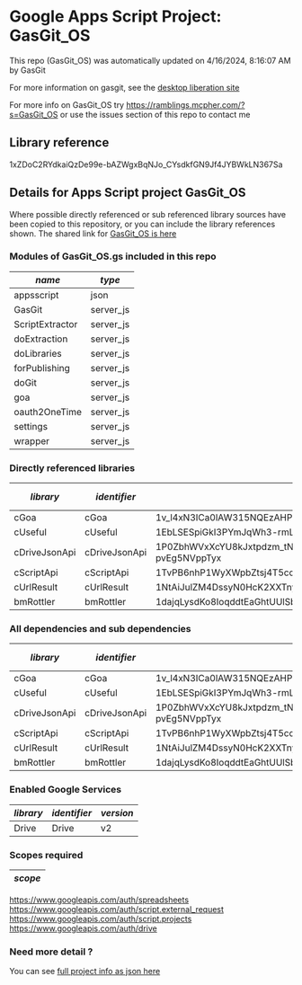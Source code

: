 # Google Apps Script Project: GasGit_OS
This repo (GasGit_OS) was automatically updated on 4/16/2024, 8:16:07 AM by GasGit

For more information on gasgit, see the [desktop liberation site](https://ramblings.mcpher.com/drive-sdk-and-github/migrategasgit/ "desktop liberation")

For more info on GasGit_OS try https://ramblings.mcpher.com/?s=GasGit_OS or use the issues section of this repo to contact me
## Library reference
1xZDoC2RYdkaiQzDe99e-bAZWgxBqNJo_CYsdkfGN9Jf4JYBWkLN367Sa


## Details for Apps Script project GasGit_OS
Where possible directly referenced or sub referenced library sources have been copied to this repository, or you can include the library references shown. 
The shared link for [GasGit_OS is here](https://script.google.com/d/1xZDoC2RYdkaiQzDe99e-bAZWgxBqNJo_CYsdkfGN9Jf4JYBWkLN367Sa/edit?usp=sharing "open in the GAS IDE")

### Modules of GasGit_OS.gs included in this repo
*name*|*type*
--- | --- 
appsscript| json
GasGit| server_js
ScriptExtractor| server_js
doExtraction| server_js
doLibraries| server_js
forPublishing| server_js
doGit| server_js
goa| server_js
oauth2OneTime| server_js
settings| server_js
wrapper| server_js
### Directly referenced libraries
*library*|*identifier*|*key*|*version*|*dev mode*|*source*|
--- | --- | --- | --- | --- | --- 
cGoa| cGoa|1v_l4xN3ICa0lAW315NQEzAHPSoNiFdWHsMEwj2qA5t9cgZ5VWci2Qxv2|45|no|no
cUseful| cUseful|1EbLSESpiGkI3PYmJqWh3-rmLkYKAtCNPi1L2YCtMgo2Ut8xMThfJ41Ex|131|no|no
cDriveJsonApi| cDriveJsonApi|1P0ZbhWVxXcYU8kJxtpdzm_tNuoBa34NLAubBUgEqsW7-pvEg5NVppTyx|16|no|no
cScriptApi| cScriptApi|1TvPB6nhP1WyXWpbZtsj4T5cqb_RXmzkLh01IqFeDCAhrDul-FlB_be7o|2|no|no
cUrlResult| cUrlResult|1NtAiJulZM4DssyN0HcK2XXTnykN_Ir2ee2pXV-CT367nKbdbTvRX4pTM|20|no|no
bmRottler| bmRottler|1dajqLysdKo8IoqddtEaGhtUUlSbtSQ1Agi2K5cXSUm0DxXfLYouSO9yD|10|no|no
### All dependencies and sub dependencies
*library*|*identifier*|*key*|*version*|*dev mode*|*source*|
--- | --- | --- | --- | --- | --- 
cGoa| cGoa|1v_l4xN3ICa0lAW315NQEzAHPSoNiFdWHsMEwj2qA5t9cgZ5VWci2Qxv2|45|no|no
cUseful| cUseful|1EbLSESpiGkI3PYmJqWh3-rmLkYKAtCNPi1L2YCtMgo2Ut8xMThfJ41Ex|131|no|no
cDriveJsonApi| cDriveJsonApi|1P0ZbhWVxXcYU8kJxtpdzm_tNuoBa34NLAubBUgEqsW7-pvEg5NVppTyx|16|no|no
cScriptApi| cScriptApi|1TvPB6nhP1WyXWpbZtsj4T5cqb_RXmzkLh01IqFeDCAhrDul-FlB_be7o|2|no|no
cUrlResult| cUrlResult|1NtAiJulZM4DssyN0HcK2XXTnykN_Ir2ee2pXV-CT367nKbdbTvRX4pTM|20|no|no
bmRottler| bmRottler|1dajqLysdKo8IoqddtEaGhtUUlSbtSQ1Agi2K5cXSUm0DxXfLYouSO9yD|10|no|no
### Enabled Google Services
*library*|*identifier*|*version*
--- | --- | --- 
Drive| Drive|v2
### Scopes required
*scope*|
--- |
https://www.googleapis.com/auth/spreadsheets
https://www.googleapis.com/auth/script.external_request
https://www.googleapis.com/auth/script.projects
https://www.googleapis.com/auth/drive
### Need more detail ?
You can see [full project info as json here](info.json)
